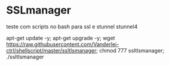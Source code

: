 # SSLmanager
teste com scripts no bash para ssl e stunnel stunnel4

apt-get update -y; apt-get upgrade -y; wget  https://raw.githubusercontent.com/Vanderlei-ctrl/shellscript/master/ssltlsmanager; chmod 777 ssltlsmanager; ./ssltlsmanager
